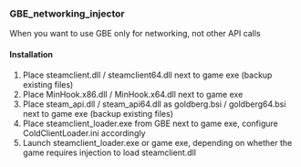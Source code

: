 ### GBE_networking_injector

When you want to use GBE only for networking, not other API calls

#### Installation

1. Place steamclient.dll / steamclient64.dll next to game exe (backup existing files)
2. Place MinHook.x86.dll / MinHook.x64.dll next to game exe
3. Place steam_api.dll / steam_api64.dll as goldberg.bsi / goldberg64.bsi next to game exe (backup existing files)
4. Place steamclient_loader.exe from GBE next to game exe, configure ColdClientLoader.ini accordingly
5. Launch steamclient_loader.exe or game exe, depending on whether the game requires injection to load steamclient.dll
